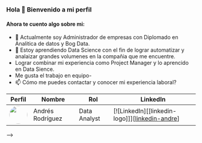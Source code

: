 ### Hola 👋 Bienvenido a mi perfil

#### Ahora te cuento algo sobre mi:

- 🔭 Actualmente soy Administrador de empresas con Diplomado en Analitica de datos y Bog Data.
- 🌱 Estoy aprendiendo Data Science con el fin de lograr automatizar y analaizar grandes volumenes en la compañia que me encuentre.
- Lograr combinar mi experiencia como Project Manager y lo aprencido en Data Sience.
- Me gusta el trabajo en equipo-
- 📫 Cómo me puedes contactar y conocer mi experiencia laboral?

| Perfil                                                | Nombre              | Rol              | LinkedIn                                             |
|-------------------------------------------------------|---------------------|------------------|------------------------------------------------------|
| <img src="https://media.licdn.com/dms/image/D4E03AQHHB624K_lnbQ/profile-displayphoto-shrink_100_100/0/1707653483491?e=1715212800&v=beta&t=Jw_kURbVmfam3Eo61LC4cdU3Gyzx_5iMTTN6i4KHIi4" width=48 style="border-radius:50%"> | Andrés Rodríguez   | Data Analyst     | [![LinkedIn][[linkedin-logo]]][[linkedin-andre](https://www.linkedin.com/in/andres-rodriguez-9737ba138/)]           |

-->
